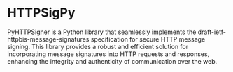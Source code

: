 # HTTPSigPy
PyHTTPSigner is a Python library that seamlessly implements the draft-ietf-httpbis-message-signatures specification for secure HTTP message signing. This library provides a robust and efficient solution for incorporating message signatures into HTTP requests and responses, enhancing the integrity and authenticity of communication over the web.
